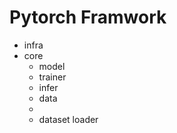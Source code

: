 # Pytorch Framwork

- infra
- core
    - model
    - trainer
    - infer
    - data
    - 
    - dataset loader